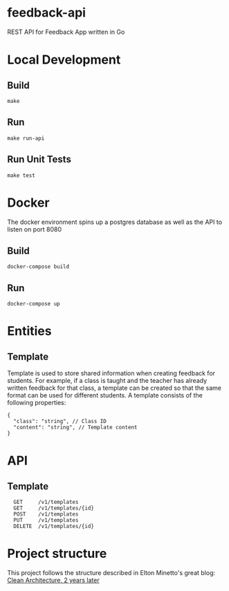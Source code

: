 # feedback-api
REST API for Feedback App written in Go

# Local Development
## Build
```
make
```
## Run
```
make run-api
```

## Run Unit Tests
```
make test
```

# Docker
The docker environment spins up a postgres database as well as the API to listen on port 8080
## Build
```
docker-compose build
```

## Run
```
docker-compose up
```

# Entities
## Template
Template is used to store shared information when creating feedback for students. For example, if a class is taught and the teacher has already written feedback for that class, a template can be created so that the same format can be used for different students. A template consists of the following properties:
```
{
  "class": "string", // Class ID
  "content": "string", // Template content
}
```

# API
## Template
```
  GET     /v1/templates
  GET     /v1/templates/{id}
  POST    /v1/templates
  PUT     /v1/templates
  DELETE  /v1/templates/{id}
```

# Project structure
This project follows the structure described in Elton Minetto's great blog: [Clean Architecture, 2 years later ](https://eltonminetto.dev/en/post/2020-07-06-clean-architecture-2years-later/) 
